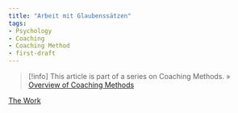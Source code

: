 ```yaml
---
title: "Arbeit mit Glaubenssätzen"
tags:
- Psychology
- Coaching
- Coaching Method
- first-draft
---
```

> [!info]
> This article is part of a series on Coaching Methods.
> » [Overview of Coaching Methods](notes/coaching-methods-interventions.md)
>


[The Work](notes/the-work)

